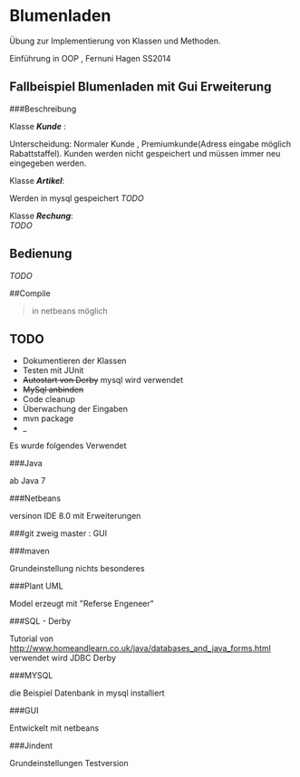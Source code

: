 # Blumenladen


Übung zur Implementierung von Klassen und Methoden.

Einführung in OOP , Fernuni Hagen SS2014 


## Fallbeispiel Blumenladen mit Gui Erweiterung

###Beschreibung

Klasse ***Kunde*** :

Unterscheidung: Normaler Kunde , Premiumkunde(Adress eingabe möglich Rabattstaffel). 
Kunden werden nicht gespeichert und müssen immer neu eingegeben werden.  
  
Klasse ***Artikel***:  
  
Werden in mysql gespeichert 
*TODO* 
 
Klasse ***Rechung***:   
*TODO*
 

## Bedienung
*TODO*
  
##Compile

>in netbeans möglich 
>


## TODO


* Dokumentieren der Klassen
* Testen mit JUnit
* ~~Autostart von Derby~~ mysql wird verwendet
* ~~MySql anbinden~~
* Code cleanup 
* Überwachung der Eingaben
* mvn package
* _




Es wurde folgendes Verwendet
 
###Java

ab Java 7

###Netbeans

versinon IDE 8.0 mit Erweiterungen

###git
zweig master  :
GUI 

###maven

Grundeinstellung nichts besonderes

###Plant UML

Model erzeugt mit "Referse Engeneer"

###SQL - Derby

Tutorial von  http://www.homeandlearn.co.uk/java/databases_and_java_forms.html
verwendet wird JDBC Derby

###MYSQL

die Beispiel Datenbank in mysql installiert

###GUI

Entwickelt mit netbeans 

###Jindent

Grundeinstellungen Testversion
